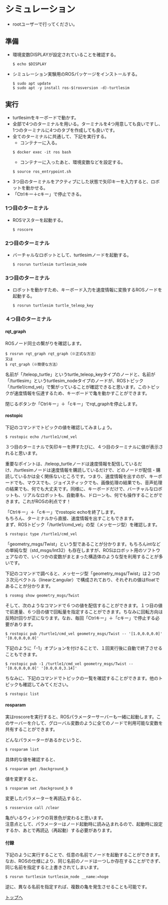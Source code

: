 # シミュレーション
- rootユーザーで行ってください。

## 準備
- 環境変数DISPLAYが設定されていることを確認する。
  ```
  $ echo $DISPLAY
  ```
- シミュレーション実験用のROSパッケージをインストールする。
  ```
  $ sudo apt update
  $ sudo apt -y install ros-$(rosversion -d)-turtlesim
  ```

## 実行
- turtlesimをキーボードで動かす。  
- 全部で4つのターミナルを用いる。ターミナルを4つ用意しても良いですし、1つのターミナルに4つのタブを作成しても良いです。
- 全てのターミナルに共通して、下記を実行する。
  - コンテナーに入る。
  ```
  $ docker exec -it ros bash
  ```
  - コンテナーに入ったあと、環境変数などを設定する。
  ```
  $ source ros_entrypoint.sh
  ```
- 3つ目のターミナルをアクティブにした状態で矢印キーを入力すると、ロボットを動かせる。
- 「Ctrlキー＋cキー」で停止できる。

### 1つ目のターミナル  
- ROSマスターを起動する。  
  ```
  $ roscore
  ```

### 2つ目のターミナル  
- バーチャルなロボットとして、turtlesimノードを起動する。  
  ```
  $ rosrun turtlesim turtlesim_node
  ```

### 3つ目のターミナル  
- ロボットを動かすため、キーボード入力を速度情報に変換するROSノードを起動する。
  ```
  $ rosrun turtlesim turtle_teleop_key
  ```

### ４つ目のターミナル  
#### rqt_graph  
ROSノード同士の繋がりを確認します。  
```
$ rosrun rqt_graph rqt_graph（※正式な方法）
又は
$ rqt_graph（※簡便な方法）
```  
名前が「/teleop_turtle」というturtle_teleop_keyタイプのノードと、名前が「/turtlesim」というturtlesim_nodeタイプのノードが、ROSトピック「/turtle1/cmd_vel」で繋がっていることが確認できると思います。このトピックが速度情報を伝達するため、キーボードで亀を動かすことができます。  

閉じるボタンか「Ctrlキー」＋「cキー」でrqt_graphを停止します。

#### rostopic  
下記のコマンドでトピックの値を確認してみましょう。  
```
$ rostopic echo /turtle1/cmd_vel
```  
３つ目のターミナルで矢印キーを押すたびに、４つ目のターミナルに値が表示されると思います。  

重要なポイントは、/teleop_turtleノードは速度情報を配信しているだけ、/turtlesimノードは速度情報を購読しているだけで、どのノードが配信・購読しているかは全く関係ないところです。つまり、速度情報を出すのが、キーボードでも、マウスでも、ジョイスティックでも、画像処理の結果でも、音声処理の結果でも、何でも大丈夫です。同様に、キーボードだけで、バーチャルなロボットも、リアルなロボットも、自動車も、ドローンも、何でも操作することができます。これがROSの利点です！  

「Ctrlキー」＋「cキー」でrostopic echoを終了します。  
もちろん、ターミナルから直接、速度情報を出すこともできます。  
まず、ROSトピック「/turtle1/cmd_vel」の型（メッセージ型）を確認します。  
```
$ rostopic type /turtle1/cmd_vel
```
「geometry_msgs/Twist」という型であることが分かります。もちろんintなどの単純な型（std_msgs/Int32）も存在しますが、ROSはロボット用のソフトウェアなので、いくつかの変数がまとまった構造体のような型を利用することが多いです。  

下記のコマンドで調べると、メッセージ型「geometry_msgs/Twist」は２つの３次元ベクトル（linearとangular）で構成されており、それぞれの値はfloatであることが分かります。  
```
$ rosmsg show geometry_msgs/Twist
```  
そして、次のようなコマンドで６つの値を配信することができます。１つ目の値で前進量、６つ目の値で回転量を指定することができます。ちなみに回転方向は反時計回りが正になります。なお、毎回「Ctrlキー」＋「cキー」で停止する必要があります。  
```
$ rostopic pub /turtle1/cmd_vel geometry_msgs/Twist -- '[1.0,0.0,0.0]' '[0.0,0.0,0.0]'
```  
下記のように「-1」オプションを付けることで、１回実行後に自動で終了させることもできます。  
```
$ rostopic pub -1 /turtle1/cmd_vel geometry_msgs/Twist -- '[0.0,0.0,0.0]' '[0.0,0.0,3.14]'
```  
ちなみに、下記のコマンドでトピックの一覧を確認することができます。他のトピックも確認してみてください。  
```
$ rostopic list
```  

#### rosparam  
実はroscoreを実行すると、ROSパラメーターサーバーも一緒に起動します。このサーバーを介して、グローバル変数のように全てのノードで利用可能な変数を共有することができます。  

どんなパラメーターがあるかというと、  
```
$ rosparam list
```  
具体的な値を確認すると、  
```
$ rosparam get /background_b
```  
値を変更すると、  
```
$ rosparam set /background_b 0
```  
変更したパラメーターを再読込すると、  
```
$ rosservice call /clear
```  
亀がいるウィンドウの背景色が変わると思います。  
注意点として、パラメーターはノード起動時に読み込まれるので、起動時に設定するか、あとで再読込（再起動）する必要があります。  

#### 付録  
下記のように実行することで、任意の名前でノードを起動することができます。なお、ROSの仕様により、同じ名前のノードは一つしか存在することができず、同じ名前を指定すると上書きされてしまいます。  
```
$ rosrun turtlesim turtlesim_node __name:=hoge
```  
逆に、異なる名前を指定すれば、複数の亀を発生させることも可能です。

[トップへ](#)
